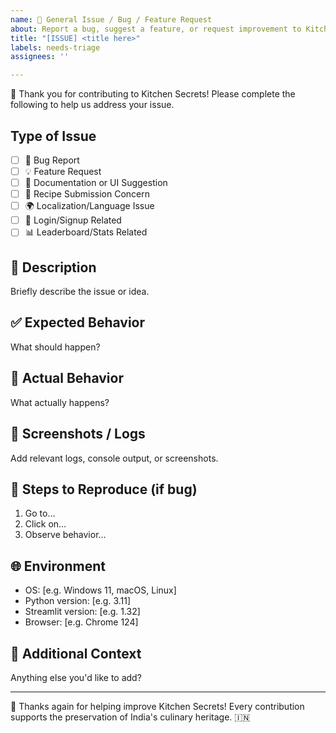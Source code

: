```yaml
---
name: 📝 General Issue / Bug / Feature Request
about: Report a bug, suggest a feature, or request improvement to Kitchen Secrets
title: "[ISSUE] <title here>"
labels: needs-triage
assignees: ''

---
```


👋 Thank you for contributing to Kitchen Secrets! Please complete the following to help us address your issue.

## Type of Issue

- [ ] 🐞 Bug Report
- [ ] 💡 Feature Request
- [ ] 📘 Documentation or UI Suggestion
- [ ] 🍲 Recipe Submission Concern
- [ ] 🌍 Localization/Language Issue
- [ ] 🔐 Login/Signup Related
- [ ] 📊 Leaderboard/Stats Related

## 🧩 Description

Briefly describe the issue or idea.

## ✅ Expected Behavior

What should happen?

## 🚫 Actual Behavior

What actually happens?

## 📸 Screenshots / Logs

Add relevant logs, console output, or screenshots.

## 🧪 Steps to Reproduce (if bug)

1. Go to…
2. Click on…
3. Observe behavior…

## 🌐 Environment

- OS: [e.g. Windows 11, macOS, Linux]
- Python version: [e.g. 3.11]
- Streamlit version: [e.g. 1.32]
- Browser: [e.g. Chrome 124]

## 📄 Additional Context

Anything else you'd like to add?

---

🙏 Thanks again for helping improve Kitchen Secrets! Every contribution supports the preservation of India's culinary heritage. 🇮🇳
